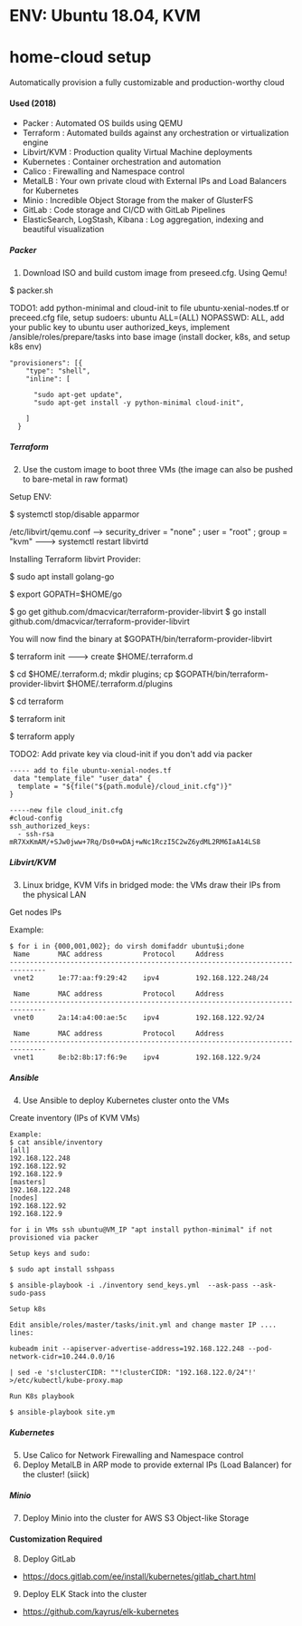 # ENV: Ubuntu 18.04, KVM

# home-cloud setup
Automatically provision a fully customizable and production-worthy cloud<br>

#### Used (2018)
- Packer : Automated OS builds using QEMU
- Terraform : Automated builds against any orchestration or virtualization engine
- Libvirt/KVM : Production quality Virtual Machine deployments
- Kubernetes : Container orchestration and automation
- Calico : Firewalling and Namespace control
- MetalLB : Your own private cloud with External IPs and Load Balancers for Kubernetes
- Minio : Incredible Object Storage from the maker of GlusterFS
- GitLab : Code storage and CI/CD with GitLab Pipelines
- ElasticSearch, LogStash, Kibana : Log aggregation, indexing and beautiful visualization

##### Packer
1. Download ISO and build custom image from preseed.cfg. Using Qemu!

 $ packer.sh 

TODO1: add python-minimal and cloud-init to file ubuntu-xenial-nodes.tf or preceed.cfg file, setup sudoers: ubuntu ALL=(ALL) NOPASSWD: ALL, add your public key to ubuntu user authorized_keys, implement /ansible/roles/prepare/tasks into base image (install docker, k8s, and setup k8s env)

```
"provisioners": [{
    "type": "shell",
    "inline": [
   
      "sudo apt-get update",
      "sudo apt-get install -y python-minimal cloud-init",
     
    ]
  }  
```  
##### Terraform
2. Use the custom image to boot three VMs (the image can also be pushed to bare-metal in raw format)

Setup ENV:

$ systemctl stop/disable apparmor

/etc/libvirt/qemu.conf --> security_driver = "none" ; user = "root" ; group = "kvm" ---> systemctl restart libvirtd

Installing Terraform libvirt Provider:

$ sudo apt install golang-go 

$ export GOPATH=$HOME/go

$ go get github.com/dmacvicar/terraform-provider-libvirt
$ go install github.com/dmacvicar/terraform-provider-libvirt

You will now find the binary at $GOPATH/bin/terraform-provider-libvirt

$ terraform init ---> create $HOME/.terraform.d

$ cd $HOME/.terraform.d; mkdir plugins; cp $GOPATH/bin/terraform-provider-libvirt $HOME/.terraform.d/plugins

$ cd terraform

$ terraform init

$ terraform apply

TODO2: Add private key via cloud-init if you don't add via packer
``` 
----- add to file ubuntu-xenial-nodes.tf
 data "template_file" "user_data" {
  template = "${file("${path.module}/cloud_init.cfg")}"
}

-----new file cloud_init.cfg
#cloud-config
ssh_authorized_keys:
  - ssh-rsa mR7XxKmAM/+SJw0jww+7Rq/Ds0+wDAj+wNc1RczI5C2wZ6ydML2RM6IaA14LS8
```  
##### Libvirt/KVM
3. Linux bridge, KVM Vifs in bridged mode: the VMs draw their IPs from the physical LAN

Get nodes IPs

Example:
```
$ for i in {000,001,002}; do virsh domifaddr ubuntu$i;done
 Name       MAC address          Protocol     Address
-------------------------------------------------------------------------------
 vnet2      1e:77:aa:f9:29:42    ipv4         192.168.122.248/24

 Name       MAC address          Protocol     Address
-------------------------------------------------------------------------------
 vnet0      2a:14:a4:00:ae:5c    ipv4         192.168.122.92/24

 Name       MAC address          Protocol     Address
-------------------------------------------------------------------------------
 vnet1      8e:b2:8b:17:f6:9e    ipv4         192.168.122.9/24
```
##### Ansible
4. Use Ansible to deploy Kubernetes cluster onto the VMs

Create inventory (IPs of KVM VMs)
```
Example:
$ cat ansible/inventory 
[all]
192.168.122.248
192.168.122.92
192.168.122.9
[masters]
192.168.122.248
[nodes]
192.168.122.92
192.168.122.9

for i in VMs ssh ubuntu@VM_IP "apt install python-minimal" if not provisioned via packer

Setup keys and sudo:

$ sudo apt install sshpass

$ ansible-playbook -i ./inventory send_keys.yml  --ask-pass --ask-sudo-pass

Setup k8s 

Edit ansible/roles/master/tasks/init.yml and change master IP .... lines: 

kubeadm init --apiserver-advertise-address=192.168.122.248 --pod-network-cidr=10.244.0.0/16

| sed -e 's!clusterCIDR: ""!clusterCIDR: "192.168.122.0/24"!' >/etc/kubectl/kube-proxy.map

Run K8s playbook

$ ansible-playbook site.ym
```

##### Kubernetes
5. Use Calico for Network Firewalling and Namespace control
6. Deploy MetalLB in ARP mode to provide external IPs (Load Balancer) for the cluster! (siick)

##### Minio
7. Deploy Minio into the cluster for AWS S3 Object-like Storage


#### Customization Required
8. Deploy GitLab
- https://docs.gitlab.com/ee/install/kubernetes/gitlab_chart.html
9. Deploy ELK Stack into the cluster
- https://github.com/kayrus/elk-kubernetes
